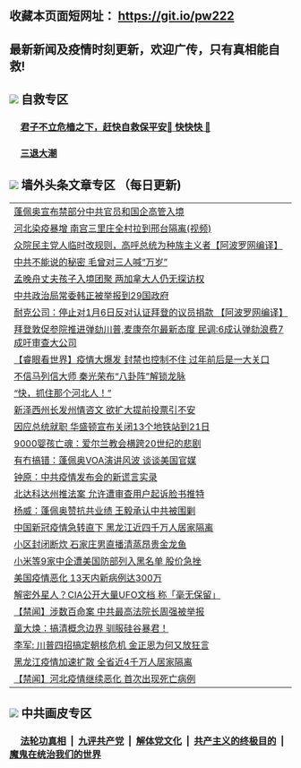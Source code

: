 ## 收藏本页面短网址： https://git.io/pw222
## 最新新闻及疫情时刻更新，欢迎广传，只有真相能自救! 



## <img src="https://img.icons8.com/cute-clipart/2x/circled-right.png">  自救专区

 ### &nbsp;&nbsp;&nbsp;&nbsp; [君子不立危樯之下，赶快自救保平安🍎 快快快 📩](https://github.com/pwgy/td/blob/master/README.md)
 
 ### &nbsp;&nbsp;&nbsp;&nbsp; [三退大潮](https://is.gd/fCPoKo) 
 
## <img src="https://img.icons8.com/cute-clipart/2x/circled-right.png"> 墙外头条文章专区 （每日更新)

<Table>
<tr><td colspan="2" align="left"><a href="https://oxqipybb.xhuyd.press/?name=c1267029&key=encdeuyadochlaxz&from=pw2">蓬佩奥宣布禁部分中共官员和国企高管入境</a></td></tr>
<tr><td colspan="2" align="left"><a href="https://oxqipybb.xhuyd.press/?name=c1267030&key=encdeuyadochlaxz&from=pw2">河北染疫暴增 南宫三里庄全村拉到邢台隔离(视频)</a></td></tr>
<tr><td colspan="2" align="left"><a href="https://oxqipybb.xhuyd.press/?name=c1267023&key=encdeuyadochlaxz&from=pw2">众院民主党人临时改规则，高呼总统为种族主义者【阿波罗网编译】</a></td></tr>
<tr><td colspan="2" align="left"><a href="https://oxqipybb.xhuyd.press/?name=c1267049&key=encdeuyadochlaxz&from=pw2">中共不能说的秘密 毛曾对三人喊“万岁”</a></td></tr>
<tr><td colspan="2" align="left"><a href="https://oxqipybb.xhuyd.press/?name=c1267025&key=encdeuyadochlaxz&from=pw2">孟晚舟丈夫孩子入境团聚 两加拿大人仍无探访权</a></td></tr>
<tr><td colspan="2" align="left"><a href="https://oxqipybb.xhuyd.press/?name=c1267046&key=encdeuyadochlaxz&from=pw2">中共政治局常委韩正被举报到29国政府</a></td></tr>
<tr><td colspan="2" align="left"><a href="https://oxqipybb.xhuyd.press/?name=c1266964&key=encdeuyadochlaxz&from=pw2">耐克公司：停止对1月6日反对认证拜登的议员捐款 【阿波罗网编译】</a></td></tr>
<tr><td colspan="2" align="left"><a href="https://oxqipybb.xhuyd.press/?name=c1267035&key=encdeuyadochlaxz&from=pw2">拜登敦促参院推进弹劾川普,麦康奈尔最新态度 民调:6成认弹劾浪费7成吁审查大公司</a></td></tr>
<tr><td colspan="2" align="left"><a href="https://oxqipybb.xhuyd.press/?name=c1267016&key=encdeuyadochlaxz&from=pw2">【睿眼看世界】疫情大爆发 封禁也控制不住 过年前后是一大关口</a></td></tr>
<tr><td colspan="2" align="left"><a href="https://oxqipybb.xhuyd.press/?name=c1267036&key=encdeuyadochlaxz&from=pw2">不信马列信大师 秦光荣布“八卦阵”解锁龙脉</a></td></tr>
<tr><td colspan="2" align="left"><a href="https://oxqipybb.xhuyd.press/?name=c1267047&key=encdeuyadochlaxz&from=pw2">“快，抓住那个河北人！”</a></td></tr>
<tr><td colspan="2" align="left"><a href="https://oxqipybb.xhuyd.press/?name=c1267038&key=encdeuyadochlaxz&from=pw2">新泽西州长发州情咨文 欲扩大提前投票引不安</a></td></tr>
<tr><td colspan="2" align="left"><a href="https://oxqipybb.xhuyd.press/?name=c1267021&key=encdeuyadochlaxz&from=pw2">因应总统就职 华盛顿宣布关闭13个地铁站到21日</a></td></tr>
<tr><td colspan="2" align="left"><a href="https://oxqipybb.xhuyd.press/?name=c1267050&key=encdeuyadochlaxz&from=pw2">9000婴孩亡魂：爱尔兰教会横跨20世纪的悲剧</a></td></tr>
<tr><td colspan="2" align="left"><a href="https://oxqipybb.xhuyd.press/?name=c1267026&key=encdeuyadochlaxz&from=pw2">有冇搞错：蓬佩奥VOA演讲风波 谈谈美国官媒</a></td></tr>
<tr><td colspan="2" align="left"><a href="https://oxqipybb.xhuyd.press/?name=c1266955&key=encdeuyadochlaxz&from=pw2">钟原：中共疫情发布会的新谎言实录</a></td></tr>
<tr><td colspan="2" align="left"><a href="https://oxqipybb.xhuyd.press/?name=c1267037&key=encdeuyadochlaxz&from=pw2">北达科达州推法案 允许遭审查用户起诉脸书推特</a></td></tr>
<tr><td colspan="2" align="left"><a href="https://oxqipybb.xhuyd.press/?name=c1267045&key=encdeuyadochlaxz&from=pw2">杨威：蓬佩奥赞抗共业绩 王毅承认中共被围剿</a></td></tr>
<tr><td colspan="2" align="left"><a href="https://oxqipybb.xhuyd.press/?name=c1266921&key=encdeuyadochlaxz&from=pw2">中国新冠疫情急转直下 黑龙江近四千万人居家隔离</a></td></tr>
<tr><td colspan="2" align="left"><a href="https://oxqipybb.xhuyd.press/?name=c1267059&key=encdeuyadochlaxz&from=pw2">小区封闭断炊 石家庄男直播清蒸昂贵金龙鱼</a></td></tr>
<tr><td colspan="2" align="left"><a href="https://oxqipybb.xhuyd.press/?name=c1267039&key=encdeuyadochlaxz&from=pw2">小米等9家中企遭美国防部列入黑名单 股价急挫</a></td></tr>
<tr><td colspan="2" align="left"><a href="https://oxqipybb.xhuyd.press/?name=c1267024&key=encdeuyadochlaxz&from=pw2">美国疫情恶化 13天内新病例达300万</a></td></tr>
<tr><td colspan="2" align="left"><a href="https://oxqipybb.xhuyd.press/?name=c1266963&key=encdeuyadochlaxz&from=pw2">解密外星人？CIA公开大量UFO文档 称「毫无保留」</a></td></tr>
<tr><td colspan="2" align="left"><a href="https://oxqipybb.xhuyd.press/?name=c1266916&key=encdeuyadochlaxz&from=pw2">【禁闻】涉数百命案 中共最高法院长周强被举报</a></td></tr>
<tr><td colspan="2" align="left"><a href="https://oxqipybb.xhuyd.press/?name=c1267051&key=encdeuyadochlaxz&from=pw2">童大焕：搞清概念边界 驯服硅谷暴君！</a></td></tr>
<tr><td colspan="2" align="left"><a href="https://oxqipybb.xhuyd.press/?name=c1267048&key=encdeuyadochlaxz&from=pw2">李军: 川普四招搞定朝核危机 金正恩为何又放狂言</a></td></tr>
<tr><td colspan="2" align="left"><a href="https://oxqipybb.xhuyd.press/?name=c1266972&key=encdeuyadochlaxz&from=pw2">黑龙江疫情加速扩散 全省近4千万人居家隔离</a></td></tr>
<tr><td colspan="2" align="left"><a href="https://oxqipybb.xhuyd.press/?name=c1266915&key=encdeuyadochlaxz&from=pw2">【禁闻】河北疫情继续恶化 首次出现死亡病例</a></td></tr>

 </Table>

## <img src="https://img.icons8.com/cute-clipart/2x/circled-right.png"> 中共画皮专区


 ### &nbsp;&nbsp;&nbsp;&nbsp; [法轮功真相](https://github.com/begood0513/basic/blob/master/README.md) &nbsp;|&nbsp; [九评共产党](https://github.com/begood0513/9ping.md/blob/master/README.md) &nbsp;|&nbsp; [解体党文化](https://github.com/begood0513/jtdwh.md/blob/master/README.md)   &nbsp;|&nbsp; [共产主义的终极目的](https://github.com/begood0513/gczydzjmd.md/blob/master/README.md) &nbsp;|&nbsp; [魔鬼在统治我们的世界](https://github.com/begood0513/gczydzjmd.md/blob/master/README.md) 

